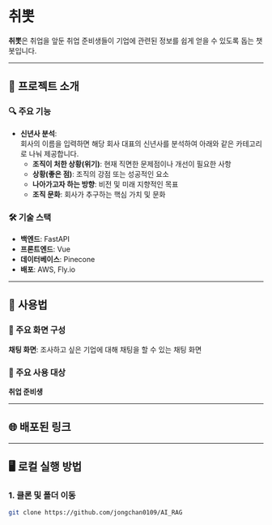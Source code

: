 # 취뽓

**취뽓**은 취업을 앞둔 취업 준비생들이 기업에 관련된 정보를 쉽게 얻을 수 있도록 돕는 챗봇입니다.

---

## 📌 프로젝트 소개

### 🔍 주요 기능
- **신년사 분석**:  
  회사의 이름을 입력하면 해당 회사 대표의 신년사를 분석하여 아래와 같은 카테고리로 나눠 제공합니다.  
  - **조직이 처한 상황(위기)**: 현재 직면한 문제점이나 개선이 필요한 사항  
  - **상황(좋은 점)**: 조직의 강점 또는 성공적인 요소  
  - **나아가고자 하는 방향**: 비전 및 미래 지향적인 목표  
  - **조직 문화**: 회사가 추구하는 핵심 가치 및 문화  


### 🛠️ 기술 스택
- **백엔드**: FastAPI
- **프론트엔드**: Vue  
- **데이터베이스**: Pinecone  
- **배포**: AWS, Fly.io  

---

## 🚀 사용법

### 📂 주요 화면 구성
**채팅 화면**: 조사하고 싶은 기업에 대해 채팅을 할 수 있는 채팅 화면

### 🌟 주요 사용 대상
**취업 준비생**

---

## 🌐 배포된 링크



---

## 🖥️ 로컬 실행 방법

### 1. 클론 및 폴더 이동
```bash
git clone https://github.com/jongchan0109/AI_RAG
```

